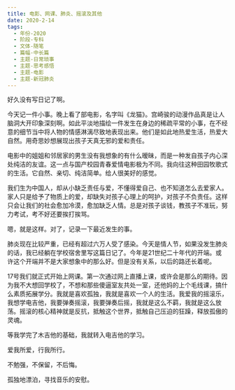 ```yaml
---
title: 电影、网课、肺炎、摇滚及其他
date: 2020-2-14
tags:
  - 年份-2020
  - 阶段-专科
  - 文体-随笔
  - 篇幅-中长篇
  - 主题-日常琐事
  - 主题-思考感悟
  - 主题-电影
  - 主题-新冠肺炎
---
```


好久没有写日记了啊。

今天记一件小事。晚上看了部电影，名字叫《龙猫》。宫崎骏的动漫作品真是让人脑洞大开印象深刻啊。如此平淡地描绘一件发生在身边的稀疏平常的小事，在不经意的细节当中将人物的情感淋漓尽致地表现出来。他们是如此地热爱生活，热爱大自然。用奇思妙想展现出孩子天真无邪的爱和责任。

电影中的姐姐和邻居家的男生没有我想象的有什么暧昧，而是一种发自孩子内心深处纯洁的友谊。这一点与国产校园青春爱情电影极为不同。我向往这种田园牧歌式的生活。它自然、亲切、纯洁简单。给人很美好的感觉。

我们生为中国人，却从小缺乏责任与爱，不懂得爱自己、也不知道怎么去爱家人。家人只是给予了物质上的爱，却缺失对孩子心理上的呵护，对孩子不负责任。这样只会让我们的社会愈加冷漠，愈加缺乏人情。总是对孩子谈钱，教孩子不准玩，努力考试，考不好还要挨打挨骂。

嗯，就是这样。对了，记录一下最近发生的事。

肺炎现在比较严重，已经有超过六万人受了感染。今天是情人节，如果没发生肺炎的话，我已经躺在学校宿舍里写这篇日记了。今年是21世纪二十年代的开端。或许这个开端并不是大家想象中的那么好。但是没有关系，以后的路还长着呢。

17号我们就正式开始上网课。第一次通过网上直播上课，或许会是那么的期待。因为我不大想回学校了，不想和那些傻逼室友共处一室，还他妈的上个毛线课，搞什么素质拓展学分。我就是喜欢孤独，我就是喜欢一个人的生活。我爱我的摇滚乐，我想学电吉他，我要弹奏摇滚，我要弹奏后摇，我就是这么不羁，我就是这么放荡。摇滚的核心精神就是反抗，抵触这个世界，抵触自己压迫的狂躁，释放孤傲的灵魂。

等我学完了木吉他的基础，我就转入电吉他的学习。

爱我所爱，行我所行。

不勉强，不保留，不后悔。

孤独地漂泊，寻找音乐的安慰。
